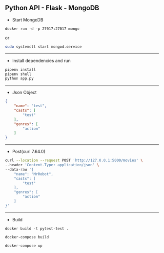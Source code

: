 ## Python API - Flask - MongoDB

* Start MongoDB

```docker
docker run -d -p 27017:27017 mongo 
```
or

```bash
sudo systemctl start mongod.service 
```
---

* Install dependencies and run

```bash
pipenv install
pipenv shell
python app.py
```
---

* Json Object

```json
{
    "name": "test",
    "casts": [
        "test"
    ],
    "genres": [
        "action"
    ]
}
```

---

* Post(curl 7.64.0)

```bash
curl --location --request POST 'http://127.0.0.1:5000/movies' \
--header 'Content-Type: application/json' \
--data-raw '{
    "name": "MrRobot",
    "casts": [
        "test"
    ],
    "genres": [
        "action"
    ]
}'
```
---

* Build

```docker
docker build -t pytest-test .

docker-compose build

docker-compose up
```
